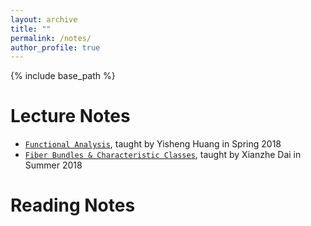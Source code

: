 ```yaml
---
layout: archive
title: ""
permalink: /notes/
author_profile: true
---
```


{% include base_path %}

Lecture Notes
======
* [`Functional Analysis`](http://Hao-Xiao.github.io/files/FA.pdf), taught by Yisheng Huang in Spring 2018
* [`Fiber Bundles & Characteristic Classes`](http://Hao-Xiao.github.io/files/FC.pdf), taught by Xianzhe Dai in Summer 2018

Reading Notes
======
